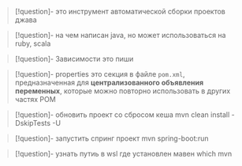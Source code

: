 >[!question]- это 
> инструмент автоматической сборки проектов джава

>[!question]- на чем написан 
> java, но может использоваться на ruby, scala 

>[!question]- Зависимости это 
> пиши

>[!question]- properties это 
> секция в файле `pom.xml`, предназначенная для **централизованного объявления переменных**, которые можно повторно использовать в других частях POM

>[!question]- обновить проект со сбросом кеша
>mvn clean install -DskipTests -U  

>[!question]- запустить спринг проект
>mvn spring-boot:run

>[!question]- узнать путиь в wsl где установлен мавен 
>which mvn


